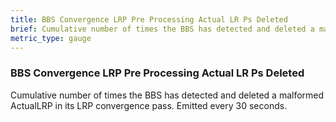 ```yaml
---
title: BBS Convergence LRP Pre Processing Actual LR Ps Deleted
brief: Cumulative number of times the BBS has detected and deleted a malformed ActualLRP in its LRP convergence pass. Emitted every 30 seconds.
metric_type: gauge
---
```


### BBS Convergence LRP Pre Processing Actual LR Ps Deleted

Cumulative number of times the BBS has detected and deleted a malformed ActualLRP in its LRP convergence pass. Emitted every 30 seconds.